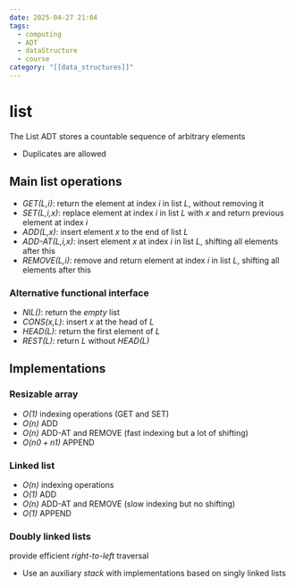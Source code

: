 ```yaml
---
date: 2025-04-27 21:04
tags:
  - computing
  - ADT
  - dataStructure
  - course
category: "[[data_structures]]"
---
```

# list
The List ADT stores a countable sequence of arbitrary elements
- Duplicates are allowed

## Main list operations
- *GET(L,i)*: return the element at index *i* in list *L*, without removing it
- *SET(L,i,x)*: replace element at index *i* in list *L* with *x* and return previous element at index *i*
- *ADD(L,x)*: insert element *x* to the end of list *L*
- *ADD-AT(L,i,x)*: insert element *x* at index *i* in list *L*, shifting all elements after this
- *REMOVE(L,i)*: remove and return element at index *i* in list *L*, shifting all elements after this
### Alternative functional interface
- *NIL()*: return the *empty* list
- *CONS(x,L)*: insert *x* at the head of *L*
- *HEAD(L)*: return the first element of *L*
- *REST(L)*: return *L* without *HEAD(L)*

## Implementations
### Resizable array
- *O(1)* indexing operations (GET and SET)
- *O(n)* ADD
- *O(n)* ADD-AT and REMOVE (fast indexing but a lot of shifting)
- *O($n0+n1$)* APPEND
### Linked list 
- *O(n)* indexing operations
- *O(1)* ADD
- *O(n)* ADD-AT and REMOVE (slow indexing but no shifting)
- *O(1)* APPEND
### Doubly linked lists 
provide efficient *right-to-left* traversal
- Use an auxiliary *stack* with implementations based on singly linked lists